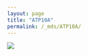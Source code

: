 ```yaml
---
layout: page
title: "ATP10A"
permalink: /_mds/ATP10A/
---
```


![](../../algns0/N109_5HSAA008224_aln_report.png?raw=true)